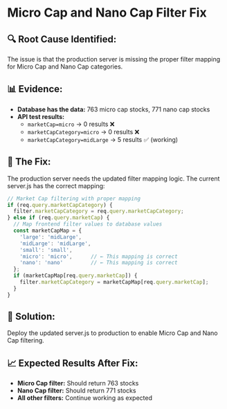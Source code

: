 # Micro Cap and Nano Cap Filter Fix

## 🔍 **Root Cause Identified:**

The issue is that the production server is missing the proper filter mapping for Micro Cap and Nano Cap categories.

## 📊 **Evidence:**
- **Database has the data:** 763 micro cap stocks, 771 nano cap stocks
- **API test results:**
  - `marketCap=micro` → 0 results ❌
  - `marketCapCategory=micro` → 0 results ❌  
  - `marketCapCategory=midLarge` → 5 results ✅ (working)

## 🔧 **The Fix:**

The production server needs the updated filter mapping logic. The current server.js has the correct mapping:

```javascript
// Market Cap filtering with proper mapping
if (req.query.marketCapCategory) {
  filter.marketCapCategory = req.query.marketCapCategory;
} else if (req.query.marketCap) {
  // Map frontend filter values to database values
  const marketCapMap = {
    'large': 'midLarge',
    'midLarge': 'midLarge',
    'small': 'small',
    'micro': 'micro',      // ← This mapping is correct
    'nano': 'nano'         // ← This mapping is correct
  };
  if (marketCapMap[req.query.marketCap]) {
    filter.marketCapCategory = marketCapMap[req.query.marketCap];
  }
}
```

## 🚀 **Solution:**
Deploy the updated server.js to production to enable Micro Cap and Nano Cap filtering.

## 📈 **Expected Results After Fix:**
- **Micro Cap filter:** Should return 763 stocks
- **Nano Cap filter:** Should return 771 stocks
- **All other filters:** Continue working as expected

